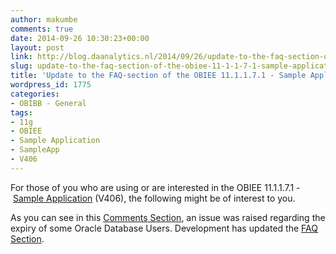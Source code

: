 ```yaml
---
author: makumbe
comments: true
date: 2014-09-26 10:30:23+00:00
layout: post
link: http://blog.daanalytics.nl/2014/09/26/update-to-the-faq-section-of-the-obiee-11-1-1-7-1-sample-application-v406/
slug: update-to-the-faq-section-of-the-obiee-11-1-1-7-1-sample-application-v406
title: 'Update to the FAQ-section of the OBIEE 11.1.1.7.1 - Sample Application (V406)    '
wordpress_id: 1775
categories:
- OBIBB - General
tags:
- 11g
- OBIEE
- Sample Application
- SampleApp
- V406
---
```


For those of you who are using or are interested in the OBIEE 11.1.1.7.1 - [Sample Application](http://www.oracle.com/technetwork/middleware/bi-foundation/obiee-samples-167534.html) (V406), the following might be of interest to you.

As you can see in this [Comments Section](https://blogs.oracle.com/proactivesupportEPM/entry/obiee_sample_app_v406_is#comments), an issue was raised regarding the expiry of some Oracle Database Users. Development has updated the [FAQ Section](http://www.oracle.com/technetwork/topics/virtualization/whatsnew/sampleappv406faqs-2301676.pdf).




